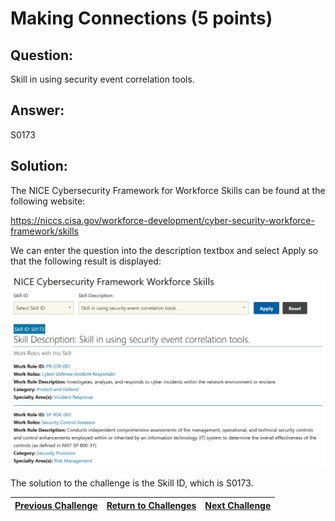 # Making Connections (5 points)

## Question:

Skill in using security event correlation tools.

## Answer:

S0173

## Solution:

The NICE Cybersecurity Framework for Workforce Skills can be found at the following website:

https://niccs.cisa.gov/workforce-development/cyber-security-workforce-framework/skills

We can enter the question into the description textbox and select Apply so that the following result is displayed:

![nice-screenshot.png](nice-screenshot.png)

The solution to the challenge is the Skill ID, which is S0173.

| [Previous Challenge](/Challenges/Protect-And-Defend/2/README.md#question) | [Return to Challenges](/Challenges/../../../#modules) | [Next Challenge](/Challenges/Protect-And-Defend/4/README.md#question) |
| :------- | :-----: | ------: |
